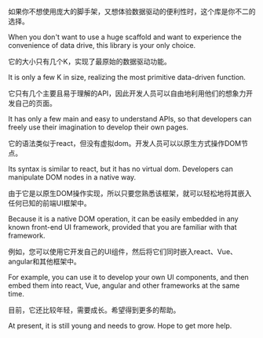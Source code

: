 如果你不想使用庞大的脚手架，又想体验数据驱动的便利性时，这个库是你不二的选择。

When you don't want to use a huge scaffold and want to experience the convenience of data drive, this library is your only choice.

它的大小只有几个K，实现了最原始的数据驱动功能。

It is only a few K in size, realizing the most primitive data-driven function.

它只有几个主要且易于理解的API，因此开发人员可以自由地利用他们的想象力开发自己的页面。

It has only a few main and easy to understand APIs, so that developers can freely use their imagination to develop their own pages.

它的语法类似于react，但没有虚拟dom。开发人员可以以原生方式操作DOM节点。

Its syntax is similar to react, but it has no virtual dom. Developers can manipulate DOM nodes in a native way.

由于它是以原生DOM操作实现，所以只要您熟悉该框架，就可以轻松地将其嵌入任何已知的前端UI框架中。

Because it is a native DOM operation, it can be easily embedded in any known front-end UI framework, provided that you are familiar with that framework.

例如，您可以使用它开发自己的UI组件，然后将它们同时嵌入react、Vue、angular和其他框架中。

For example, you can use it to develop your own UI components, and then embed them into react, Vue, angular and other frameworks at the same time.

目前，它还比较年轻，需要成长。希望得到更多的帮助。

At present, it is still young and needs to grow. Hope to get more help.
